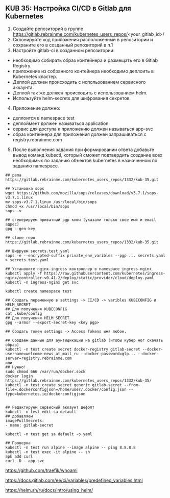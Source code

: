 ## KUB 35: Настройка CI/CD в Gitlab для Kubernetes

1. Создайте репозиторий в группе https://gitlab.rebrainme.com/kubernetes_users_repos/<your_gitlab_id>/
2. Склонируйте код приложения расположенный в репозитории и сохраните его в созданный репозиторий в п.1
3. Настройте gitlab-ci в созданном репозитории:
* необходимо собирать образ контейнера и размещать его в Gitlab Registry.
* приложение из собранного контейнера необходимо деплоить в Kubernetes кластер.
* Деплой должен происходить с использованием сервисного аккаунта.
* Деплой так же должен происходить с использованием helm.
* Используйте helm-secrets для шифрования секретов
4. Приложение должно:
* деплоится в namespace test
* деплоймент должен называться application
* сервис для доступа к приложению должен называться app-svc
* образ контейнера для приложения должен запрашиваться с registry.rebrainme.com
5. После выполнения задания при формировании ответа добавьте вывод команд kubectl, который сможет подтвердить создание всех необходимых по заданию объектов kubernetes в назначенном по заданию namespace.


```
## репа 
https://gitlab.rebrainme.com/kubernetes_users_repos/1332/kub-35.git

## Установка sops
wget https://github.com/mozilla/sops/releases/download/v3.7.1/sops-v3.7.1.linux
mv sops-v3.7.1.linux /usr/local/bin/sops
chmod +x /usr/local/bin/sops
sops -v

## сгенерируем приватный pgp ключ (указали только свое имя и email адрес)
gpg --gen-key

## clone repo
https://gitlab.rebrainme.com/kubernetes_users_repos/1332/kub-35.git

## Шифруем secrets.test.yaml
sops -e --encrypted-suffix private_env_varibles --pgp ... secrets.yaml > secrets.test.yaml

## Установите nginx-ingress контроллер в namespace ingress-nginx
kubectl apply -f https://raw.githubusercontent.com/kubernetes/ingress-nginx/controller-v0.41.2/deploy/static/provider/cloud/deploy.yaml
kubectl -n ingress-nginx get svc

kubectl create namespace test

## Создать переменную в settings -> CI/CD -> varibles KUBECONFIG и HELM_SECRET
## Для получения KUBECONFIG
cat .kube/config
## Для получения HELM_SECRET
gpg --armor --export-secret-key <key pgp>

## Создать токен settings -> Access Tokens имя любое. 

## Создаём данные для аунтификации на gitlab (чтобы кубер мог скачать образ)
kubectl -n test create secret docker-registry gitlab-secret --docker-username=welcome-news_at_mail_ru --docker-password=glp... --docker-server=registry.rebrainme.com
или
## Нужно!
sudo chmod 666 /var/run/docker.sock
docker login https://gitlab.rebrainme.com/kubernetes_users_repos/1332/kub-35/
kubectl -n test create secret generic gitlab-secret --from-file=.dockerconfigjson=/home/user/.docker/config.json --type=kubernetes.io/dockerconfigjson


## Редактируем сервисный аккаунт дефолт
kubectl -n test edit sa default
## добавляем
imagePullSecrets:
- name: gitlab-secret

kubectl -n test get sa default -o yaml

## Проверка
kubectl -n test run alpine --image alpine -- ping 8.8.8.8
kubectl -n test exec -it alpine -- sh
apk add curl
curl -D - app-svc

```

https://github.com/traefik/whoami

https://docs.gitlab.com/ee/ci/variables/predefined_variables.html

https://helm.sh/ru/docs/intro/using_helm/


